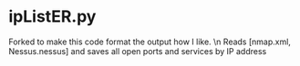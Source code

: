 # ipListER.py
Forked to make this code format the output how I like. \n
Reads [nmap.xml, Nessus.nessus] and saves all open ports and services by IP address
